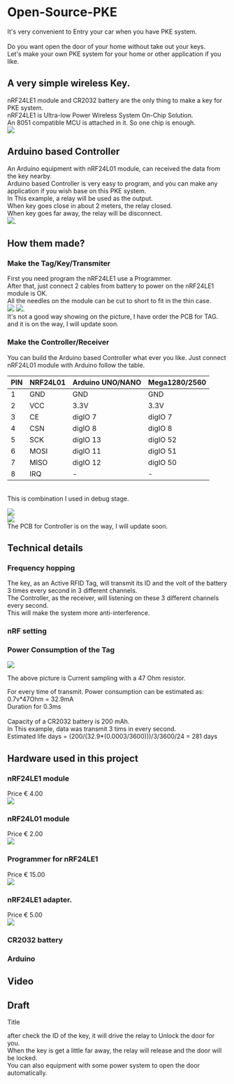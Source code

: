 # Open-Source-PKE

It's very convenient to Entry your car when you have PKE system.<br>  
Do you want open the door of your home without take out your keys.<br> 
Let's make your own PKE system for your home or other application if you like.<br>  

## A very simple wireless Key. 

nRF24LE1 module and CR2032 battery are the only thing to make a key for PKE system. <br>
nRF24LE1 is Ultra-low Power Wireless System On-Chip Solution.<br>
An 8051 compatible MCU is attached in it. So one chip is enough.<br>
![](https://github.com/fryefryefrye/Open-Source-PKE/raw/master/img/tag_simple.jpg)


## Arduino based Controller

An Arduino equipment with nRF24L01 module, can received the data from the key nearby.<br> 
Arduino based Controller is very easy to program, and you can make any application if you wish base on this PKE system.<br> 
In This example, a relay will be used as the output. <br> 
When key goes close in about 2 meters, the relay closed.<br> 
When key goes far away, the relay will be disconnect.<br> 
![](https://github.com/fryefryefrye/Open-Source-PKE/raw/master/img/rx_simple.jpg).


## How them made?
### Make the Tag/Key/Transmiter

First you need program the nRF24LE1 use a Programmer.<br>
After that, just connect 2 cables from battery to power on the nRF24LE1 module is OK.<br>
All the needles on the module can be cut to short to fit in the thin case.<br>
![](https://github.com/fryefryefrye/Open-Source-PKE/raw/master/img/nRF24LE1_back.jpg)
![](https://github.com/fryefryefrye/Open-Source-PKE/raw/master/img/tag.jpg).<br>
It's not a good way showing on the picture, I have order the PCB for TAG. and it is on the way, I will update soon.


### Make the Controller/Receiver

You can build the Arduino based Controller what ever you like. Just connect nRF24L01 module with Arduino follow the table.<br>

| PIN  | NRF24L01|Arduino UNO/NANO|Mega1280/2560|
| ---------- | -----------| -----------| -----------|
|  1  |  GND  |  GND  |  GND  |
|  2  |  VCC  |  3.3V  |  3.3V  |
|  3  |  CE   |  digIO 7  |  digIO 7  |
|  4  |  CSN  |  digIO 8  |  digIO 8  |
|  5  |  SCK   |  digIO 13  |  digIO 52  |
|  6  |  MOSI  |  digIO 11  |  digIO 51  |
|  7  |  MISO  | digIO 12  |  digIO 50  |
|  8  |  IRQ  |  -  |-|

<br>
This is combination I used in debug stage.<br> 

![](https://github.com/fryefryefrye/Open-Source-PKE/raw/master/img/rx_2560.jpg)
<br> 
![](https://github.com/fryefryefrye/Open-Source-PKE/raw/master/img/nRF24L01_leg.png)
<br>
The PCB for Controller is on the way, I will update soon.<br>

## Technical details

### Frequency hopping

The key, as an Active RFID Tag, will transmit its ID and the volt of the battery 3 times every second in 3 different channels.<br> 
The Controller, as the receiver, will listening on these 3 different channels every second.<br> 
This will make the system more anti-interference.<br> 

### nRF setting



### Power Consumption of the Tag


![](https://github.com/fryefryefrye/Open-Source-PKE/raw/master/img/PowerConsumption.png)<br> 

The above picture is Current sampling with a 47 Ohm resistor.<br> 

For every time of transmit. Power consumption can be estimated as:  <br> 
0.7v\*47Ohm = 32.9mA<br> 
Duration for 0.3ms <br> <br> 
Capacity of a CR2032 battery is 200 mAh.<br> 
In This example, data was transmit 3 tims in every second. <br> 
Estimated life days = (200/(32.9\*(0.0003/3600)))/3/3600/24 = 281 days <br> 



## Hardware used in this project

### nRF24LE1 module

Price € 4.00<br> 
![](https://github.com/fryefryefrye/Open-Source-PKE/raw/master/img/nRF24LE1.jpg)<br> 

### nRF24L01 module

Price € 2.00<br> 
![](https://github.com/fryefryefrye/Open-Source-PKE/raw/master/img/nRF24L01.jpg)<br> 

### Programmer for nRF24LE1

Price € 15.00<br> 
![](https://github.com/fryefryefrye/Open-Source-PKE/raw/master/img/programer.jpg)<br> 

### nRF24LE1 adapter.

Price € 5.00<br> 
![](https://github.com/fryefryefrye/Open-Source-PKE/raw/master/img/adapter.jpg)<br> 

### CR2032 battery
### Arduino

## Video

## Draft

Title

after check the ID of the key, it will drive the relay to Unlock the door for you.<br> 
When the key is get a little far away, the relay will release and the door will be locked.<br> 
You can also equipment with some power system to open the door automatically.<br>
